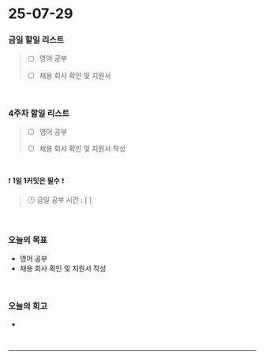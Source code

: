 # 25-07-29

### 금일 할일 리스트
> - [ ] 영어 공부
>
> - [ ] 채용 회사 확인 및 지원서

<br/>

### 4주차 할일 리스트
> - [ ] 영어 공부
>
> - [ ] 채용 회사 확인 및 지원서 작성

<br/>

❗ **1일 1커밋은 필수** ❗

> 🕒 금일 공부 시간 : [  ]

<br/>

### 오늘의 목표
- 영어 공부
- 채용 회사 확인 및 지원서 작성

<br>

### 오늘의 회고
- 


<br/>

---
